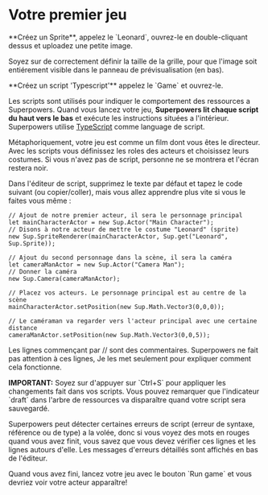 # Votre premier jeu

<div class="action">
<p>**Créez un Sprite**, appelez le `Leonard`, ouvrez-le en double-cliquant dessus et uploadez une petite image.  
</div>

Soyez sur de correctement définir la taille de la grille, pour que l'image soit entiérement visible dans le panneau de prévisualisation (en bas).

<div class="action">
<p>**Créez un script 'Typescript'** appelez le `Game` et ouvrez-le.
</div>

Les scripts sont utilisés pour indiquer le comportement des ressources a Superpowers. Quand vous lancez votre jeu, **Superpowers lit chaque script du haut vers le bas** et exécute les instructions situées a l'intérieur. Superpowers utilise <a href="http://www.typescriptlang.org/" target="_blank">TypeScript</a> comme language de script.

Métaphoriquement, votre jeu est comme un film dont vous êtes le directeur. Avec les scripts vous définissez les roles des acteurs et choisissez leurs costumes. Si vous n'avez pas de script, personne ne se montrera et l'écran restera noir.  

<div class="action">
<p>Dans l'éditeur de script, supprimez le texte par défaut et tapez le code suivant (ou copier/coller), mais vous allez apprendre plus vite si vous le faites vous même :
</div>

```
// Ajout de notre premier acteur, il sera le personnage principal
let mainCharacterActor = new Sup.Actor("Main Character");
// Disons à notre acteur de mettre le costume "Leonard" (sprite)
new Sup.SpriteRenderer(mainCharacterActor, Sup.get("Leonard", Sup.Sprite));

// Ajout du second personnage dans la scène, il sera la caméra
let cameraManActor = new Sup.Actor("Camera Man");
// Donner la caméra
new Sup.Camera(cameraManActor);

// Placez vos acteurs. Le personnage principal est au centre de la scène
mainCharacterActor.setPosition(new Sup.Math.Vector3(0,0,0));

// Le caméraman va regarder vers l'acteur principal avec une certaine distance
cameraManActor.setPosition(new Sup.Math.Vector3(0,0,5));
```

<p>Les lignes commençant par // sont des commentaires. Superpowers ne fait pas attention à ces lignes, Je les met seulement pour expliquer comment cela fonctionne.</p>

<div class="note">
  <p><b>IMPORTANT:</b> Soyez sur d'appuyer sur `Ctrl+S` pour appliquer les changements fait dans vos scripts. Vous pouvez remarquer que l'indicateur `draft` dans l'arbre de ressources va disparaître quand votre script sera sauvegardé.</p>
</div>

<p>Superpowers peut détecter certaines erreurs de script (erreur de syntaxe, référence ou de type) a la volée, donc si vous voyez des mots en rouges quand vous avez finit, vous savez que vous devez vérifier ces lignes et les lignes autours d'elle. Les messages d'erreurs détaillés sont affichés en bas de l'éditeur.</p>

<p>Quand vous avez fini, lancez votre jeu avec le bouton `Run game` et vous devriez voir votre acteur apparaître!</p>
